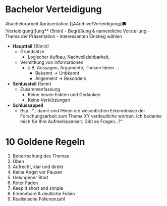 # Bachelor Verteidigung
#bachelorarbeit #präsentation 
[[4Archive/Verteidigung/🎓 !Verteidigung]]ung** (5min)
	- Begrüßung & namentliche Vorstellung
	- Thema der Präsentation 
		- Interessanten Einstieg wählen
- **Hauptteil** (10min)
	- Grundsätze
		- Logischer Aufbau, Nachvollziehbarkeit, 
	- Vermittlung von Informationen
		- z.B. Aussagen, Argumente, Thesen Ideen ... 
			- Bekannt -> Unbkannt
			- Allgemeint -> Besonders
- **Schlussteil** (5min)
	- Zusammenfassung
		- Keine neuen Fakten und Gedanken
		- Keine Verkürzungen
- **Schlussappell**
	- Bsp.: "...damit sind IHnen die wesentlichen Erkenntnisse der Forschungsarbeit zum Thema XY verdeutliche worden. Ich bedanke mich für Ihre Aufmerksamkeit. Gibt es Fragen...?"
	
# 10 Goldene Regeln
1. Beherrschung des Themas 
2. Üben
3. Aufrecht, klar und direkt
4. Keine Angst vor Pausen
5. Gelungener Start
6. Roter Faden
7. Keep it short and simple
8. Erkennbare & deutliche Folien
9. Realistische Folienanzahl